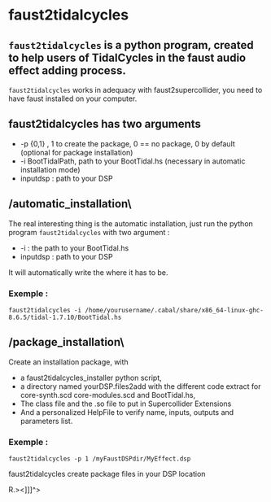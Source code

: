 # faust2tidalcycles
## `faust2tidalcycles` is a python program, created to help users of TidalCycles in the faust audio effect adding process.

`faust2tidalcycles` works in adequacy with faust2supercollider,
you need to have faust installed on your computer.

## faust2tidalcycles has two arguments

* -p {0,1} , 1 to create the package, 0 == no package, 0 by default (optional for package installation)
* -i BootTidalPath, path to your BootTidal.hs (necessary in automatic installation mode)
* inputdsp : path to your DSP

## /automatic_installation\

The real interesting thing is the automatic installation, 
just run the python program `faust2tidalcycles` with two argument :

* -i : the path to your BootTidal.hs
* inputdsp : path to your DSP

It will automatically write the where it has to be. 

### Exemple : 
```faust2tidalcycles -i /home/yourusername/.cabal/share/x86_64-linux-ghc-8.6.5/tidal-1.7.10/BootTidal.hs```

## /package_installation\

Create an installation package, with 
* a faust2tidalcycles_installer python script, 
* a directory named yourDSP.files2add with the different code extract for core-synth.scd core-modules.scd and BootTidal.hs, 
* The class file and the .so file to put in Supercollider Extensions  
* And a personalized HelpFile to verify name, inputs, outputs and parameters list. 

### Exemple : 
```faust2tidalcycles -p 1 /myFaustDSPdir/MyEffect.dsp```

faust2tidalcycles create package files in your DSP location

R.><]]]^>
